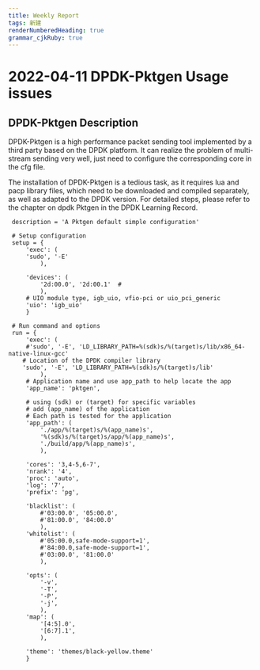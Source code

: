 ```yaml
---
title: Weekly Report
tags: 新建
renderNumberedHeading: true
grammar_cjkRuby: true
---
```

# 2022-04-11 DPDK-Pktgen Usage issues
## DPDK-Pktgen Description
DPDK-Pktgen is a high performance packet sending tool implemented by a third party based on the DPDK platform. It can realize the problem of multi-stream sending very well, just need to configure the corresponding core in the cfg file. 

The installation of DPDK-Pktgen is a tedious task, as it requires lua and pacp library files, which need to be downloaded and compiled separately, as well as adapted to the DPDK version. For detailed steps, please refer to the chapter on dpdk Pktgen in the DPDK Learning Record.

``` bash?linenums
 description = 'A Pktgen default simple configuration'

 # Setup configuration
 setup = {
     'exec': (
     'sudo', '-E'
         ),

     'devices': (
         '2d:00.0', '2d:00.1'  #
         ),
     # UIO module type, igb_uio, vfio-pci or uio_pci_generic
     'uio': 'igb_uio'
     }

 # Run command and options
 run = {
     'exec': (
     #'sudo', '-E', 'LD_LIBRARY_PATH=%(sdk)s/%(target)s/lib/x86_64-native-linux-gcc'
    # Location of the DPDK compiler library
	'sudo', '-E', 'LD_LIBRARY_PATH=%(sdk)s/%(target)s/lib' 
         ),
     # Application name and use app_path to help locate the app
     'app_name': 'pktgen',

     # using (sdk) or (target) for specific variables
     # add (app_name) of the application
     # Each path is tested for the application
     'app_path': (
         './app/%(target)s/%(app_name)s',
         '%(sdk)s/%(target)s/app/%(app_name)s',
         './build/app/%(app_name)s',
         ),

     'cores': '3,4-5,6-7',
     'nrank': '4',
     'proc': 'auto',
     'log': '7',
     'prefix': 'pg',

     'blacklist': (
         #'03:00.0', '05:00.0',
         #'81:00.0', '84:00.0'
         ),
     'whitelist': (
         #'05:00.0,safe-mode-support=1',
         #'84:00.0,safe-mode-support=1',
         #'03:00.0', '81:00.0'
         ),

     'opts': (
         '-v',
         '-T',
         '-P',
         '-j',
         ),
     'map': (
         '[4:5].0',
         '[6:7].1',
         ),

     'theme': 'themes/black-yellow.theme'
     }

```